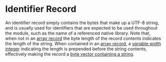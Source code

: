 # Identifier Record

An identifier record simply contains the bytes that make up a UTF-8 string, and is usually used for identifiers that are expected
to be used throughout the module, such as the name of a referenced native library. Note that, when not in an [array record] the
byte length of the record contents indicates the length of the string. When contained in an [array record], a
[variable width integer](../values.md#variable-length-integers) indicating the length is prepended before the string contents,
effectively making the record a [byte vector containing a string](../values.md#strings).

[array record]: array.md

